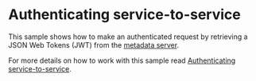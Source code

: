 # Authenticating service-to-service

This sample shows how to make an authenticated request by retrieving a JSON Web Tokens (JWT) from the [metadata server](https://cloud.google.com/run/docs/securing/service-identity#identity_tokens).

For more details on how to work with this sample read [Authenticating service-to-service](https://cloud.google.com/run/docs/authenticating/service-to-service).
